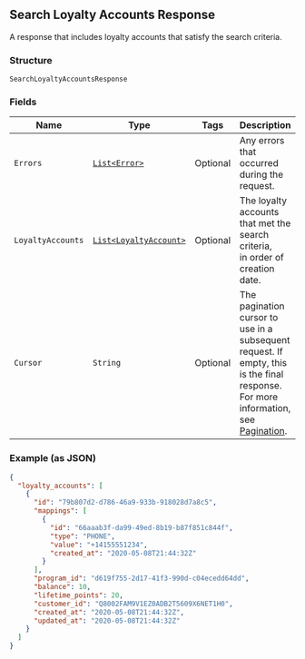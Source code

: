 ## Search Loyalty Accounts Response

A response that includes loyalty accounts that satisfy the search criteria.

### Structure

`SearchLoyaltyAccountsResponse`

### Fields

| Name | Type | Tags | Description |
|  --- | --- | --- | --- |
| `Errors` | [`List<Error>`](/doc/models/error.md) | Optional | Any errors that occurred during the request. |
| `LoyaltyAccounts` | [`List<LoyaltyAccount>`](/doc/models/loyalty-account.md) | Optional | The loyalty accounts that met the search criteria,  <br>in order of creation date. |
| `Cursor` | `String` | Optional | The pagination cursor to use in a subsequent <br>request. If empty, this is the final response.<br>For more information, <br>see [Pagination](https://developer.squareup.com/docs/docs/basics/api101/pagination). |

### Example (as JSON)

```json
{
  "loyalty_accounts": [
    {
      "id": "79b807d2-d786-46a9-933b-918028d7a8c5",
      "mappings": [
        {
          "id": "66aaab3f-da99-49ed-8b19-b87f851c844f",
          "type": "PHONE",
          "value": "+14155551234",
          "created_at": "2020-05-08T21:44:32Z"
        }
      ],
      "program_id": "d619f755-2d17-41f3-990d-c04ecedd64dd",
      "balance": 10,
      "lifetime_points": 20,
      "customer_id": "Q8002FAM9V1EZ0ADB2T5609X6NET1H0",
      "created_at": "2020-05-08T21:44:32Z",
      "updated_at": "2020-05-08T21:44:32Z"
    }
  ]
}
```

